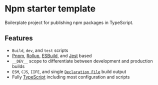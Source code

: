 # Npm starter template

Boilerplate project for publishing npm packages in TypeScript.

## Features

- `Build`, `dev`, and `test` scripts
- [Pnpm](https://github.com/pnpm/pnpm), [Rollup](https://github.com/rollup/rollup), [ESBuild](https://github.com/evanw/esbuild), and [Jest](https://github.com/facebook/jest) based
- `__DEV__` scope to differentiate between development and production builds
- `ESM`, `CJS`, `IIFE`, and single [`Declaration File`](https://github.com/Swatinem/rollup-plugin-dts) build output
- Fully [TypeScript](https://github.com/microsoft/TypeScript) including most configuration and scripts
